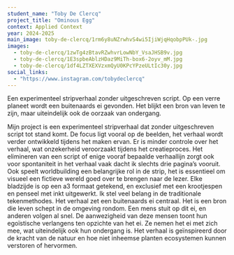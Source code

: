 ```yaml
---
student_name: "Toby De Clercq"
project_title: "Ominous Egg"
context: Applied Context
year: 2024-2025
main_image: toby-de-clercq/1rm6y8uNZrwhvS4wi5IjiWjqHqobpPUk-.jpg
images:
  - toby-de-clercq/1zwTg4zBtavRZwhvrLowNbY_VsaJHSB9v.jpg
  - toby-de-clercq/1E3spbeAblzHDaz9MiTh-box6-2oyv_mM.jpg
  - toby-de-clercq/1df4LZTXEXVzxmQyU0KPcYPzeULtIc30y.jpg
social_links:
  - "https://www.instagram.com/tobydeclercq"
---
```

Een experimenteel stripverhaal zonder uitgeschreven script. Op een verre planeet wordt een buitenaards ei gevonden. Het blijkt een bron van leven te zijn, maar uiteindelijk ook de oorzaak van ondergang.

 

Mijn project is een experimenteel stripverhaal dat zonder uitgeschreven script tot stand komt. De focus ligt vooral op de beelden, het verhaal wordt verder ontwikkeld tijdens het maken ervan. Er is minder controle over het verhaal, wat onzekerheid veroorzaakt tijdens het creatieproces. Het elimineren van een script of enige vooraf bepaalde verhaallijn zorgt ook voor spontaniteit in het verhaal vaak dacht ik slechts drie pagina’s vooruit. Ook speelt worldbuilding een belangrijke rol in de strip, het is essentieel om visueel een fictieve wereld goed over te brengen naar de lezer. Elke bladzijde is op een a3 formaat getekend, en exclusief met een krootjespen en penseel met inkt uitgewerkt. Ik stel veel belang in de traditionale tekenmethodes. Het verhaal zet een buitenaards ei centraal. Het is een bron die leven schept in de omgeving rondom. Een mens stuit op dit ei, en anderen volgen al snel. De aanwezigheid van deze mensen toont hun egoïstische verlangens ten opzichte van het ei. Ze nemen het ei met zich mee, wat uiteindelijk ook hun ondergang is. Het verhaal is geïnspireerd door de kracht van de natuur en hoe niet inheemse planten ecosystemen kunnen verstoren of hervormen.   
